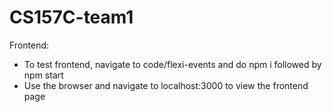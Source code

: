 # CS157C-team1

Frontend:
- To test frontend, navigate to code/flexi-events and do npm i followed by npm start
- Use the browser and navigate to localhost:3000 to view the frontend page